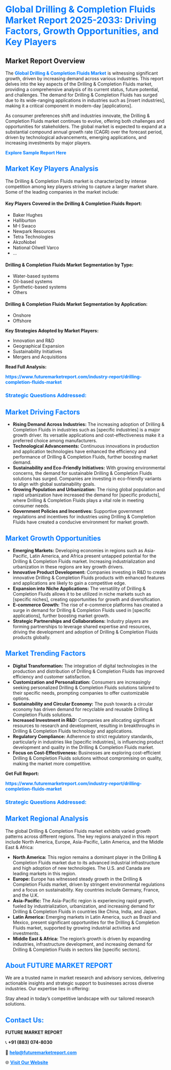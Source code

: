 <h1 style="color: #007BFF;">Global Drilling & Completion Fluids Market Report 2025-2033: Driving Factors, Growth Opportunities, and Key Players</h1>

<section id="overview">
<h2>Market Report Overview</h2>
<p>The <a href="https://www.futuremarketreport.com/industry-report/drilling-completion-fluids-market" style="color: #007BFF; text-decoration: none;"><strong>Global Drilling & Completion Fluids Market</strong></a> is witnessing significant growth, driven by increasing demand across various industries. This report delves into the key aspects of the Drilling & Completion Fluids market, providing a comprehensive analysis of its current status, future potential, and challenges. The demand for Drilling & Completion Fluids has surged due to its wide-ranging applications in industries such as [insert industries], making it a critical component in modern-day [applications].</p>
<p>As consumer preferences shift and industries innovate, the Drilling & Completion Fluids market continues to evolve, offering both challenges and opportunities for stakeholders. The global market is expected to expand at a substantial compound annual growth rate (CAGR) over the forecast period, driven by technological advancements, emerging applications, and increasing investments by major players.</p>
</section>

<section id="overview">
<p><a href="https://www.futuremarketreport.com/request-sample/reportId=108114" style="color: #007BFF; text-decoration: none;"><strong>Explore Sample Report Here</strong></a></p>
</section>

<section id="key-players">
<h2 style="color: #007BFF;">Market Key Players Analysis</h2>
<p>The Drilling & Completion Fluids market is characterized by intense competition among key players striving to capture a larger market share. Some of the leading companies in the market include:</p>
<h4>Key Players Covered in the Drilling & Completion Fluids Report:</h4>
<ul><li>Baker Hughes</li><li>Halliburton</li><li>M-I Swaco</li><li>Newpark Resources</li><li>Tetra Technologies</li><li>AkzoNobel</li><li>National Oilwell Varco</li><li>...</li></ul>
<h4>Drilling & Completion Fluids Market Segmentation by Type:</h4>
<ul><li>Water-based systems</li><li>Oil-based systems</li><li>Synthetic-based systems</li><li>Others</li></ul>

<h4>Drilling & Completion Fluids Market Segmentation by Application:</h4>
<ul><li>Onshore</li><li>Offshore</li></ul>
<p><strong>Key Strategies Adopted by Market Players:</strong></p>
<ul>
<li>Innovation and R&D</li>
<li>Geographical Expansion</li>
<li>Sustainability Initiatives</li>
<li>Mergers and Acquisitions</li>
</ul>
</section>

<section>
<p><strong>Read Full Analysis: </strong></p><a href="https://www.futuremarketreport.com/industry-report/drilling-completion-fluids-market" style="color: #007BFF; text-decoration: none;"><strong>https://www.futuremarketreport.com/industry-report/drilling-completion-fluids-market</strong></a>
<h3 style="color: #007BFF;">Strategic Questions Addressed:</h3>
</section>

<section id="driving-factors">
<h2 style="color: #007BFF;">Market Driving Factors</h2>
<ul>
<li><strong>Rising Demand Across Industries:</strong> The increasing adoption of Drilling & Completion Fluids in industries such as [specific industries] is a major growth driver. Its versatile applications and cost-effectiveness make it a preferred choice among manufacturers.</li>
<li><strong>Technological Advancements:</strong> Continuous innovations in production and application technologies have enhanced the efficiency and performance of Drilling & Completion Fluids, further boosting market demand.</li>
<li><strong>Sustainability and Eco-Friendly Initiatives:</strong> With growing environmental concerns, the demand for sustainable Drilling & Completion Fluids solutions has surged. Companies are investing in eco-friendly variants to align with global sustainability goals.</li>
<li><strong>Growing Population and Urbanization:</strong> The rising global population and rapid urbanization have increased the demand for [specific products], where Drilling & Completion Fluids plays a vital role in meeting consumer needs.</li>
<li><strong>Government Policies and Incentives:</strong> Supportive government regulations and incentives for industries using Drilling & Completion Fluids have created a conducive environment for market growth.</li>
</ul>
</section>

<section id="growth-opportunities">
<h2 style="color: #007BFF;">Market Growth Opportunities</h2>
<ul>
<li><strong>Emerging Markets:</strong> Developing economies in regions such as Asia-Pacific, Latin America, and Africa present untapped potential for the Drilling & Completion Fluids market. Increasing industrialization and urbanization in these regions are key growth drivers.</li>
<li><strong>Innovative Product Development:</strong> Companies investing in R&D to create innovative Drilling & Completion Fluids products with enhanced features and applications are likely to gain a competitive edge.</li>
<li><strong>Expansion into Niche Applications:</strong> The versatility of Drilling & Completion Fluids allows it to be utilized in niche markets such as [specific niches], creating opportunities for growth and diversification.</li>
<li><strong>E-commerce Growth:</strong> The rise of e-commerce platforms has created a surge in demand for Drilling & Completion Fluids used in [specific applications], further boosting market growth.</li>
<li><strong>Strategic Partnerships and Collaborations:</strong> Industry players are forming partnerships to leverage shared expertise and resources, driving the development and adoption of Drilling & Completion Fluids products globally.</li>
</ul>
</section>

<section id="trending-factors">
<h2 style="color: #007BFF;">Market Trending Factors</h2>
<ul>
<li><strong>Digital Transformation:</strong> The integration of digital technologies in the production and distribution of Drilling & Completion Fluids has improved efficiency and customer satisfaction.</li>
<li><strong>Customization and Personalization:</strong> Consumers are increasingly seeking personalized Drilling & Completion Fluids solutions tailored to their specific needs, prompting companies to offer customizable options.</li>
<li><strong>Sustainability and Circular Economy:</strong> The push towards a circular economy has driven demand for recyclable and reusable Drilling & Completion Fluids solutions.</li>
<li><strong>Increased Investment in R&D:</strong> Companies are allocating significant resources to research and development, resulting in breakthroughs in Drilling & Completion Fluids technology and applications.</li>
<li><strong>Regulatory Compliance:</strong> Adherence to strict regulatory standards, particularly in industries like [specific industries], is influencing product development and quality in the Drilling & Completion Fluids market.</li>
<li><strong>Focus on Cost-Effectiveness:</strong> Businesses are exploring cost-efficient Drilling & Completion Fluids solutions without compromising on quality, making the market more competitive.</li>
</ul>
</section>

<section>
<p><strong>Get Full Report: </strong></p><a href="https://www.futuremarketreport.com/industry-report/drilling-completion-fluids-market" style="color: #007BFF; text-decoration: none;"><strong>https://www.futuremarketreport.com/industry-report/drilling-completion-fluids-market</strong></a>
<h3 style="color: #007BFF;">Strategic Questions Addressed:</h3>
</section>


<section id="regional-analysis">
<h2 style="color: #007BFF;">Market Regional Analysis</h2>
<p>The global Drilling & Completion Fluids market exhibits varied growth patterns across different regions. The key regions analyzed in this report include North America, Europe, Asia-Pacific, Latin America, and the Middle East & Africa:</p>
<ul>
<li><strong>North America:</strong> This region remains a dominant player in the Drilling & Completion Fluids market due to its advanced industrial infrastructure and high adoption of new technologies. The U.S. and Canada are leading markets in this region.</li>
<li><strong>Europe:</strong> Europe has witnessed steady growth in the Drilling & Completion Fluids market, driven by stringent environmental regulations and a focus on sustainability. Key countries include Germany, France, and the U.K.</li>
<li><strong>Asia-Pacific:</strong> The Asia-Pacific region is experiencing rapid growth, fueled by industrialization, urbanization, and increasing demand for Drilling & Completion Fluids in countries like China, India, and Japan.</li>
<li><strong>Latin America:</strong> Emerging markets in Latin America, such as Brazil and Mexico, present significant opportunities for the Drilling & Completion Fluids market, supported by growing industrial activities and investments.</li>
<li><strong>Middle East & Africa:</strong> The region’s growth is driven by expanding industries, infrastructure development, and increasing demand for Drilling & Completion Fluids in sectors like [specific sectors].</li>
</ul>
</section>

<footer>
<h2 style="color: #007BFF;">About FUTURE MARKET REPORT</h2>
<p>We are a trusted name in market research and advisory services, delivering actionable insights and strategic support to businesses across diverse industries. Our expertise lies in offering:</p>

<p>Stay ahead in today’s competitive landscape with our tailored research solutions.</p>

<h2 style="color: #007BFF;">Contact Us:</h2>
<p><strong>FUTURE MARKET REPORT</strong></p>
<p>📞 <strong>+91 (883) 074-8030</strong></p>
<p>📧 <strong><a href="mailto:help@futuremarketreport.com" style="color: #007BFF;">help@futuremarketreport.com</a></strong></p>
<p>🌐 <strong><a href="https://www.futuremarketreport.com/" style="color: #007BFF;">Visit Our Website</a></strong></p>
</footer>